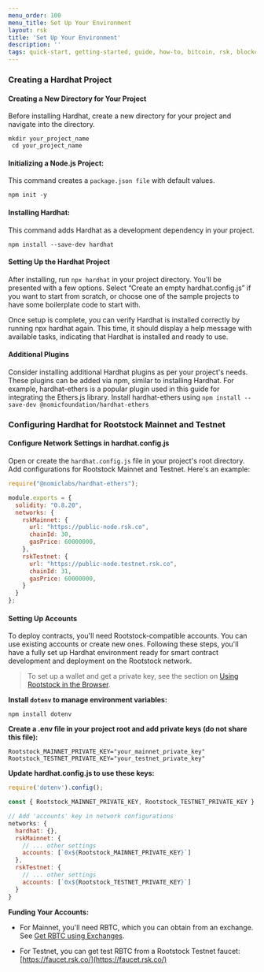 ```yaml
---
menu_order: 100
menu_title: Set Up Your Environment
layout: rsk
title: 'Set Up Your Environment'
description: ''
tags: quick-start, getting-started, guide, how-to, bitcoin, rsk, blockchain
---
```


### Creating a Hardhat Project

#### Creating a New Directory for Your Project

Before installing Hardhat, create a new directory for your project and navigate into the directory.

```shell
mkdir your_project_name
 cd your_project_name
```

#### Initializing a Node.js Project:

This command creates a `package.json file` with default values.

```shell
npm init -y
```

#### Installing Hardhat:

This command adds Hardhat as a development dependency in your project.

```shell
npm install --save-dev hardhat
```

#### Setting Up the Hardhat Project

After installing, run `npx hardhat` in your project directory. You'll be presented with a few options. Select “Create an empty hardhat.config.js” if you want to start from scratch, or choose one of the sample projects to have some boilerplate code to start with.

Once setup is complete, you can verify Hardhat is installed correctly by running npx hardhat again. This time, it should display a help message with available tasks, indicating that Hardhat is installed and ready to use.

#### Additional Plugins

Consider installing additional Hardhat plugins as per your project's needs. These plugins can be added via npm, similar to installing Hardhat. 
For example, hardhat-ethers is a popular plugin used in this guide for integrating the Ethers.js library.
Install hardhat-ethers using `npm install --save-dev @nomicfoundation/hardhat-ethers`

### Configuring Hardhat for Rootstock Mainnet and Testnet

#### Configure Network Settings in hardhat.config.js
Open or create the `hardhat.config.js` file in your project's root directory. Add configurations for Rootstock Mainnet and Testnet. Here's an example:

```js
require("@nomiclabs/hardhat-ethers");

module.exports = {
  solidity: "0.8.20",
  networks: {
    rskMainnet: {
      url: "https://public-node.rsk.co",
      chainId: 30,
      gasPrice: 60000000,
    },
    rskTestnet: {
      url: "https://public-node.testnet.rsk.co",
      chainId: 31,
      gasPrice: 60000000,
    }
  }
};
```

#### Setting Up Accounts

To deploy contracts, you'll need Rootstock-compatible accounts. You can use existing accounts or create new ones.
Following these steps, you'll have a fully set up Hardhat environment ready for smart contract development and deployment on the Rootstock network.
> To set up a wallet and get a private key, see the section on [Using Rootstock in the Browser](https://dev.rootstock.io/guides/quickstart/browser/#private-keys-and-public-keys).

**Install `dotenv` to manage environment variables:**

```shell
npm install dotenv
```

**Create a .env file in your project root and add private keys (do not share this file):**

```
Rootstock_MAINNET_PRIVATE_KEY="your_mainnet_private_key"
Rootstock_TESTNET_PRIVATE_KEY="your_testnet_private_key"
```

**Update hardhat.config.js to use these keys:**

```js
require('dotenv').config();

const { Rootstock_MAINNET_PRIVATE_KEY, Rootstock_TESTNET_PRIVATE_KEY } = process.env;

// Add 'accounts' key in network configurations
networks: {
  hardhat: {},
  rskMainnet: {
    // ... other settings
    accounts: [`0x${Rootstock_MAINNET_PRIVATE_KEY}`]
  },
  rskTestnet: {
    // ... other settings
    accounts: [`0x${Rootstock_TESTNET_PRIVATE_KEY}`]
  }
}
```

**Funding Your Accounts:**

- For Mainnet, you'll need RBTC, which you can obtain from an exchange. See [Get RBTC using Exchanges](https://dev.rootstock.io/guides/get-crypto-on-rsk/rbtc-exchanges/).

- For Testnet, you can get test RBTC from a Rootstock Testnet faucet: [https://faucet.rsk.co/](https://faucet.rsk.co/)

